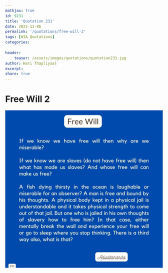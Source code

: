 ```yaml
---
mathjax: true
id: 9231
title: 'Quotation 231'
date: 2022-11-06
permalink: '/quotations/free-will-2'
tags: [WIA Quotations] 
categories: 

header:
    teaser: /assets/images/quotations/quotation231.jpg
author: Hari Thapliyaal 
excerpt:
share: true 
---
```


# Free Will 2

![Free Will 2](/assets/images/quotations/quotation231.jpg)
